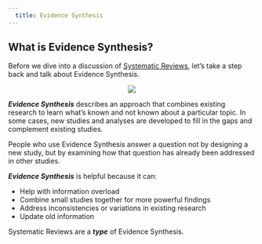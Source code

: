 ```yaml
---
  title: Evidence Synthesis
---
```


## What is Evidence Synthesis? 

Before we dive into a discussion of [Systematic Reviews](), let’s take a step back and talk about Evidence Synthesis.


<center>
<img src="{{site.baseurl}}/img/research.jpg" >
</center>


***Evidence Synthesis*** describes an approach that combines existing research to learn what’s known and not known about a particular topic. In some cases, new studies and analyses are developed to fill in the gaps and complement existing studies.

People who use Evidence Synthesis answer a question not by designing a new study, but by examining how that question has already been addressed in other studies. 

***Evidence Synthesis*** is helpful because it can:

- Help with information overload
- Combine small studies together for more powerful findings
- Address inconsistencies or variations in existing research
- Update old information

Systematic Reviews are a ***type*** of Evidence Synthesis.
